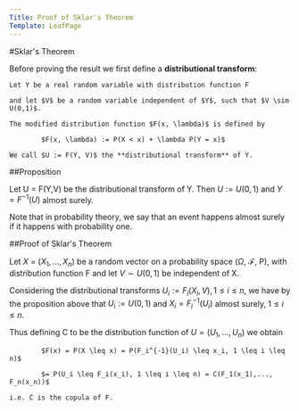 ```yaml
---
Title: Proof of Sklar's Theorem
Template: LeafPage
---
```


#Sklar's Theorem

Before proving the result we first define a **distributional transform**:

    Let Y be a real random variable with distribution function F 
    
    and let $V$ be a random variable independent of $Y$, such that $V \sim U(0,1)$. 
    
    The modified distribution function $F(x, \lambda)$ is defined by 

	        $F(x, \lambda) := P(X < x) + \lambda P(Y = x)$

    We call $U := F(Y, V)$ the **distributional transform** of Y. 

##Proposition

Let U  = F(Y,V) be the distributional transform of Y. Then $U := U(0,1)$ and $Y = F^{-1}(U)$ almost surely.

Note that in probability theory, we say that an event happens almost surely if it happens with probability one.

##Proof of Sklar's Theorem

Let $X$ = ($X_1, ..., X_n$) be a random vector on a probability space ($\Omega$, $\mathcal{F}$, P), with distribution function F and let $V \sim U(0,1)$ be independent of X. 
	
Considering the distributional transforms $U_i := F_i(X_i, V), 1 \leq i \leq n$, we have by the proposition above that $U_i := U(0,1)$ and $X_i = F_i^{-1}(U_i)$ almost surely, $1 \leq i \leq n$. 

Thus defining C to be the distribution function of $U = (U_1, ..., U_n)$ we obtain

          	$F(x) = P(X \leq x) = P(F_i^{-1}(U_i) \leq x_i, 1 \leq i \leq n)$

          	$= P(U_i \leq F_i(x_i), 1 \leq i \leq n) = C(F_1(x_1),..., F_n(x_n))$

	i.e. C is the copula of F. 
